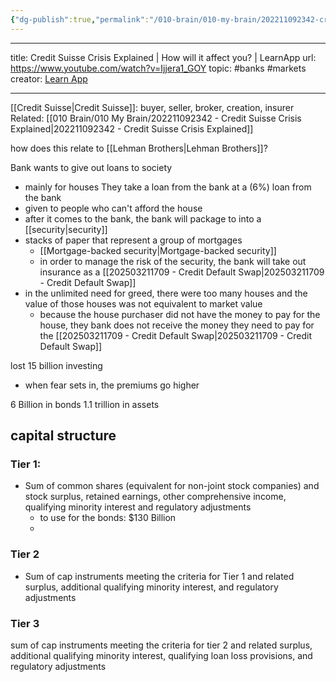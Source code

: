```yaml
---
{"dg-publish":true,"permalink":"/010-brain/010-my-brain/202211092342-credit-suisse-crisis-explained/","created":"2022-11-09T23:42:56.000-05:00","updated":"2025-03-21T17:34:22.243-04:00"}
---
```


---

title: Credit Suisse Crisis Explained | How will it affect you? | LearnApp
url: https://www.youtube.com/watch?v=Ijjera1_GOY
topic: #banks #markets
creator: [Learn App](https://www.youtube.com/c/LearnApp)

---

[[Credit Suisse\|Credit Suisse]]: buyer, seller, broker, creation, insurer
Related: [[010 Brain/010 My Brain/202211092342 - Credit Suisse Crisis Explained\|202211092342 - Credit Suisse Crisis Explained]]

how does this relate to [[Lehman Brothers\|Lehman Brothers]]?

Bank wants to give out loans to society
- mainly for houses
They take a loan from the bank at a (6%) loan from the bank
- given to people who can't afford the house
- after it comes to the bank, the bank will package to into a [[security\|security]]
- stacks of paper that represent a group of mortgages
	- [[Mortgage-backed security\|Mortgage-backed security]]
	- in order to manage the risk of the security, the bank will take out insurance as a [[202503211709 - Credit Default Swap\|202503211709 - Credit Default Swap]]
- in the unlimited need for greed, there were too many houses and the value of those houses was not equivalent to market value
	- because the house purchaser did not have the money to pay for the house, they bank does not receive the money they need to pay for the [[202503211709 - Credit Default Swap\|202503211709 - Credit Default Swap]]

lost 15 billion investing
- when fear sets in, the premiums go higher


6 Billion in bonds
1.1 trillion in assets

## capital structure
### Tier 1:
- Sum of common shares (equivalent for non-joint stock companies) and stock surplus, retained earnings, other comprehensive income, qualifying minority interest and regulatory adjustments
	- to use for the bonds: $130 Billion
	- 
### Tier 2
- Sum of cap instruments meeting the criteria for Tier 1 and related surplus, additional qualifying minority interest, and regulatory adjustments
### Tier 3
sum of cap instruments meeting the criteria for tier 2 and related surplus, additional qualifying minority interest, qualifying loan loss provisions, and regulatory adjustments

